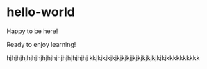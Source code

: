 # hello-world
Happy to be here!
<p>Ready to enjoy learning!</p>
hjhjhjhjhjhjhjhjhjhjhjhjhjhjhjhj
kkjkjkjkjkjkjkjkjjkjkjkjkjkjkjkjkkkkkkkkkk


